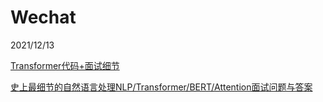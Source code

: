 # Wechat

2021/12/13

[Transformer代码+面试细节](https://mp.weixin.qq.com/s/x73m8caXjj-iqC9XsvHa0g)

[史上最细节的自然语言处理NLP/Transformer/BERT/Attention面试问题与答案](https://zhuanlan.zhihu.com/p/348373259)

